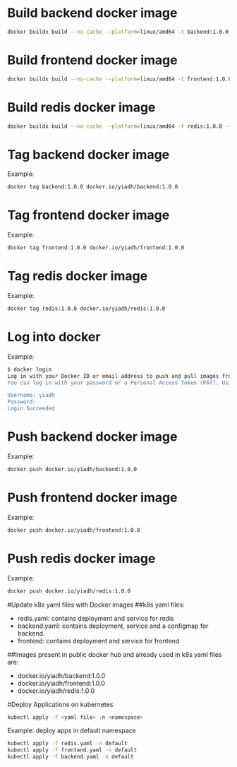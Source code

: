 # Build backend docker image
```bash
docker buildx build --no-cache --platform=linux/amd64 -t backend:1.0.0 -f Dockerfile.backend .
```

# Build frontend docker image
```bash
docker buildx build --no-cache --platform=linux/amd64 -t frontend:1.0.0 -f Dockerfile.frontend .
```

# Build redis docker image
```bash
docker buildx build --no-cache --platform=linux/amd64 -t redis:1.0.0 -f Dockerfile.redis .
```

# Tag backend docker image
Example:
```bash
docker tag backend:1.0.0 docker.io/yiadh/backend:1.0.0
```

# Tag frontend docker image
Example:
```bash
docker tag frontend:1.0.0 docker.io/yiadh/frontend:1.0.0
```

# Tag redis docker image
Example:
```bash
docker tag redis:1.0.0 docker.io/yiadh/redis:1.0.0
```

# Log into docker
Example:
```bash
$ docker login
Log in with your Docker ID or email address to push and pull images from Docker Hub. If you don't have a Docker ID, head over to https://hub.docker.com/ to create one.
You can log in with your password or a Personal Access Token (PAT). Using a limited-scope PAT grants better security and is required for organizations using SSO. Learn more at https://docs.docker.com/go/access-tokens/

Username: yiadh
Password:
Login Succeeded
```

# Push backend docker image
Example:
```bash
docker push docker.io/yiadh/backend:1.0.0
```

# Push frontend docker image
Example:
```bash
docker push docker.io/yiadh/frontend:1.0.0
```

# Push redis docker image
Example:
```bash
docker push docker.io/yiadh/redis:1.0.0
```

#Update k8s yaml files with Docker images
##k8s yaml files:
- redis.yaml: contains deployment and service for redis
- backend.yaml: contains deployment, service and a configmap for backend.
- frontend: contains deployment and service for frontend

##Images present in public docker hub and already used in k8s yaml files are:
- docker.io/yiadh/backend:1.0.0
- docker.io/yiadh/frontend:1.0.0
- docker.io/yiadh/redis:1.0.0

#Deploy Applications on kubernetes
```bash
kubectl apply -f <yaml file> -n <namespace>
```

Example: deploy apps in default namespace
```bash
kubectl apply -f redis.yaml -n default
kubectl apply -f frontend.yaml -n default
kubectl apply -f backend.yaml -n default

```
